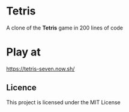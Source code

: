 # Tetris
A clone of the **Tetris** game in 200 lines of code

# Play at
https://tetris-seven.now.sh/

## Licence

This project is licensed under the MIT License

